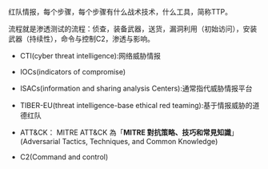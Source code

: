  

红队情报，每个步骤，每个步骤有什么战术技术，什么工具，简称TTP。

流程就是渗透测试的流程：侦查，装备武器，送货，漏洞利用（初始访问），安装武器（持续性），命令与控制C2，渗透与影响。

- CTI(cyber threat intelligence):网络威胁情报
- IOCs(indicators of compromise)
- ISACs(information and sharing analysis Centers):通常指代威胁情报平台



- TIBER-EU(threat intelligence-base ethical red teaming):基于情报威胁的道德红队





- ATT&CK： MITRE ATT&CK 為「**MITRE 對抗策略、技巧和常見知識**」(Adversarial Tactics, Techniques, and Common Knowledge) 
- C2(Command and control)